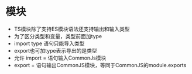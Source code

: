 # 模块
- TS模块除了支持ES模块语法还支持输出和输入类型
- 为了区分类型和变量，类型前面加type
- import type 语句只能导入类型
- export也可加type表示导出的是类型
- 允许 import = 语句输入CommonJs模块
- export = 语句输出CommonJS模块，等同于CommonJS的module.exports